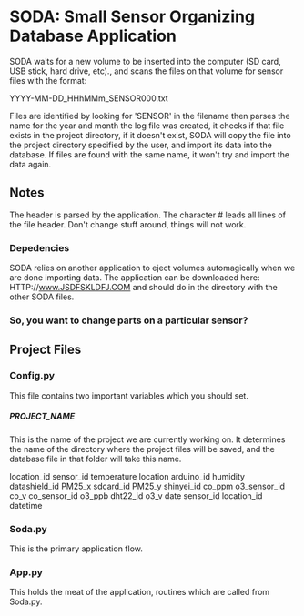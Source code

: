 # SODA: Small Sensor Organizing Database Application

SODA waits for a new volume to be inserted into the computer (SD card, USB stick, hard drive, etc)., and scans the files on that volume for sensor files with the format:

 YYYY-MM-DD_HHhMMm_SENSOR000.txt
 
Files are identified by looking for 'SENSOR' in the filename then parses the name for the year and month the log file was created, it checks if that file exists in the project directory, if it doesn't exist, SODA will copy the file into the project directory specified by the user, and import its data into the database. If files are found with the same name, it won't try and import the data again.

## Notes

The header is parsed by the application. The character # leads all lines of the file header. Don't change stuff around, things will not work.

### Depedencies

SODA relies on another application to eject volumes automagically when we are done importing data. The application can be downloaded here: HTTP://www.JSDFSKLDFJ.COM and should do in the directory with the other SODA files.

### So, you want to change parts on a particular sensor?



## Project Files

### Config.py

This file contains two important variables which you should set.

##### PROJECT_NAME
 
This is the name of the project we are currently working on. It determines the name of the directory where the project files will be saved, and the database file in that folder will take this name.
  
  </tr>
  <tr>
    <td>location_id</td>
    <td>sensor_id</td> 
    <td>temperature</td>
  </tr>
  <tr>
    <td>location</td>
    <td>arduino_id</td> 
    <td>humidity</td>
  </tr>
    <tr>
    <td></td>
    <td>datashield_id</td> 
    <td>PM25_x</td>
  </tr>
    <tr>
    <td></td>
    <td>sdcard_id</td> 
    <td>PM25_y</td>
  </tr>
    <tr>
    <td></td>
    <td>shinyei_id</td> 
    <td>co_ppm</td>
  </tr>
    <tr>
    <td></td>
    <td>o3_sensor_id</td> 
    <td>co_v</td>
  </tr>
    <tr>
    <td></td>
    <td>co_sensor_id</td> 
    <td>o3_ppb</td>
  </tr>
    <tr>
    <td></td>
    <td>dht22_id</td> 
    <td>o3_v</td>
  </tr>
    <tr>
    <td></td>
    <td>date</td> 
    <td>sensor_id</td>
  </tr>
    <tr>
    <td></td>
    <td></td> 
    <td>location_id</td>
  </tr>
    <tr>
    <td></td>
    <td></td> 
    <td>datetime</td>
  </tr>
</table>
  
### Soda.py
  
This is the primary application flow.
  
### App.py
  
This holds the meat of the application, routines which are called from Soda.py.
      
                              

                                  
 
